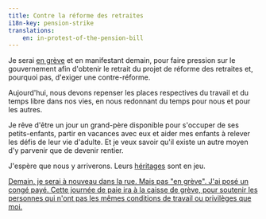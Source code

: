 ```yaml
---
title: Contre la réforme des retraites
i18n-key: pension-strike
translations:
    en: in-protest-of-the-pension-bill
---
```


Je serai [en grève](https://greve.cool/) et en manifestant demain, pour faire pression sur le gouvernement afin d'obtenir le retrait du projet de réforme des retraites et, pourquoi pas, d'exiger une contre-réforme.

Aujourd'hui, nous devons repenser les places respectives du travail et du temps libre dans nos vies, en nous redonnant du temps pour nous et pour les autres.

Je rêve d'être un jour un grand-père disponible pour s'occuper de ses petits-enfants, partir en vacances avec eux et aider mes enfants à relever les défis de leur vie d'adulte. Et je veux savoir qu'il existe un autre moyen d'y parvenir que de devenir rentier.

J'espère que nous y arriverons. Leurs [héritages](/notes/2023-01-heritages/) sont en jeu.

<ins class="bloc" datetime="2023-03-06T20:08:09.680Z" cite="https://hstspreload.org/">Demain, je serai à nouveau dans la rue. Mais pas "en grève". J'ai posé un congé payé. Cette journée de paie ira à la caisse de grève, pour soutenir les personnes qui n'ont pas les mêmes conditions de travail ou privilèges que moi.</ins>
